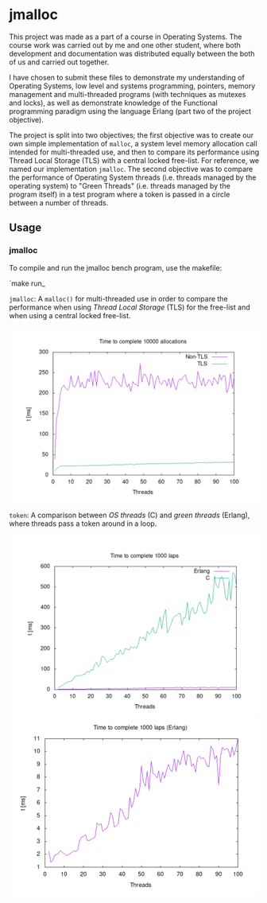 # jmalloc

This project was made as a part of a course in Operating Systems. The course work was carried out by me and one other student, where both development and documentation was distributed equally between the both of us and carried out together.

I have chosen to submit these files to demonstrate my understanding of Operating Systems, low level and systems programming, pointers, memory management and multi-threaded programs (with techniques as mutexes and locks), as well as demonstrate knowledge of the Functional programming paradigm using the language Erlang (part two of the project objective).

The project is split into two objectives; the first objective was to create our own simple implementation of `malloc`, a system level memory allocation call intended for multi-threaded use, and then to compare its performance using Thread Local Storage (TLS) with a central locked free-list. For reference, we named our implementation `jmalloc`. The second objective was to compare the performance of Operating System threads (i.e. threads managed by the operating system) to "Green Threads" (i.e. threads managed by the program itself) in a test program where a token is passed in a circle between a number of threads.

## Usage

### jmalloc

To compile and run the jmalloc bench program, use the makefile:

`make run_

`jmalloc`: A `malloc()` for multi-threaded use in order to compare the performance when using _Thread Local Storage_ (TLS) for the free-list and when using a central locked free-list.

![TLS](img/tls.png)

`token`: A comparison between _OS threads_ (C) and _green threads_ (Erlang), where threads pass a token around in a loop.

![ErlangVsC](img/erlang-c.png)
![Erlang](img/erlang.png)
